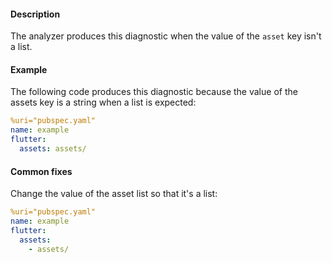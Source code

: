 #### Description

The analyzer produces this diagnostic when the value of the `asset` key
isn't a list.

#### Example

The following code produces this diagnostic because the value of the assets
key is a string when a list is expected:

```yaml
%uri="pubspec.yaml"
name: example
flutter:
  assets: assets/
```

#### Common fixes

Change the value of the asset list so that it's a list:

```yaml
%uri="pubspec.yaml"
name: example
flutter:
  assets:
    - assets/
```